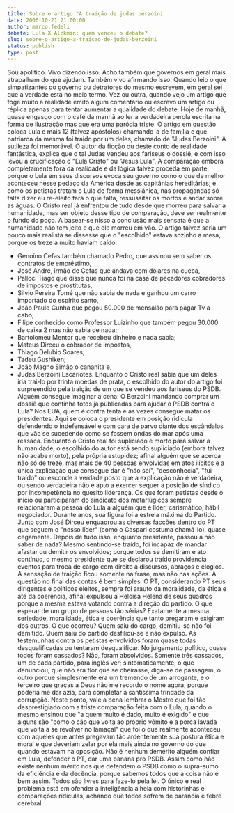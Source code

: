 ```yaml
---
title: Sobre o artigo "A traição de judas berzoini
date: 2006-10-21 21:00:00
author: marco.fedeli
debate: Lula X Alckmin: quem venceu o debate?
slug: sobre-o-artigo-a-traicao-de-judas-berzoini
status: publish 
type: post
---
```


Sou apolítico. Vivo dizendo isso. Acho também que governos em geral mais atrapalham do que ajudam. Também vivo afirmando isso.
Quando leio o que simpatizantes do governo ou detratores do mesmo escrevem, em geral sei que a verdade está no meio termo.
Vez ou outra, quando vejo um artigo que foge muito a realidade emito algum comentário ou escrevo um artigo ou réplica apenas para tentar aumentar a qualidade do debate.
Hoje de manhã, quase engasgo com o café da manhã ao ler a verdadeira perola escrita na forma de ilustração mas que era uma paródia triste.
O artigo em questão coloca Lula e mais 12 (talvez apóstolos) chamando-a de família e que patriarca da mesma foi traído por um deles, chamado de "Judas Berzoini". A sutileza foi memorável.
O autor da ficção ou deste conto de realidade fantástica, explica que o tal Judas vendeu aos fariseus o dossiê, e com isso levou a crucificação o "Lula Cristo" ou "Jesus Lula". A comparação embora completamente fora da realidade e da lógica talvez proceda em parte, porque o Lula em seus discursos evoca seu governo como o que de melhor aconteceu nesse pedaço da América desde as capitânias hereditárias; e como os petistas tratam o Lula de forma messiânica, nas propagandas só falta dizer eu re-eleito fará o que falta, ressussitar os mortos e andar sobre as águas. 
O Cristo real já enfrentou de tudo desde que morreu para salvar a humanidade, mas ser objeto desse tipo de comparação, deve ser realmente o fundo do poço. A basear-se nisso a conclusão mais sensata é que a humanidade não tem jeito e que ele morreu em vão.
O artigo talvez seria um pouco mais realista se dissesse que o "escolhido" estava sozinho a mesa, porque os treze a muito haviam caído:
- Genoíno Cefas também chamado Pedro, que assinou sem saber os contratos de empréstimo,
- José André, irmão de Cefas que andava com dólares na cueca,
- Palloci Tiago que disse que nunca foi na casa de pecadores cobradores de impostos e prostitutas,
- Silvio Pereira Tomé que não sabia de nada e ganhou um carro importado do espírito santo,
- João Paulo Cunha que pegou 50.000 de mensalão para pagar Tv a cabo;
- Filipe conhecido como Professor Luizinho que também pegou 30.000 de caixa 2 mas não sabia de nada;
- Bartolomeu Mentor que recebeu dinheiro e nada sabia;
- Mateus Dirceu o cobrador de impostos,
- Thiago Delubio Soares;
- Tadeu Gushiken;
- João Magno Simão o cananita e,
- Judas Berzoini Escariotes.
Enquanto o Cristo real sabia que um deles iria trai-lo por trinta moedas de prata, o escolhido do autor do artigo foi surpreendido pela traição de um que se vendeu aos fariseus do PSDB. Alguém consegue imaginar a cena: O Berzoini mandando comprar um dossiê que continha fotos já publicadas para ajudar o PSDB contra o Lula? Nos EUA, quem é contra tenta e as vezes consegue matar os presidentes. Aqui se coloca o presidente em posição ridícula defendendo o indefensável e com cara de parvo diante dos escândalos que vão se sucedendo como se fossem ondas do mar após uma ressaca.
Enquanto o Cristo real foi supliciado e morto para salvar a humanidade, o escolhido do autor está sendo supliciado (embora talvez não acabe morto), pela própria estupidez; afinal alguém que se acerca não só de treze, mas mais de 40 pessoas envolvidas em atos ilícitos e a única explicação que consegue dar é "não sei", "desconhecia", "fui traído" ou esconde a verdade posto que a explicação não é verdadeira, ou sendo verdadeira não é apto a exercer sequer a posição de síndico por incompetência no quesito liderança. 
Os que foram petistas desde o início ou participaram do sindicato dos metarlúgicos sempre relacionaram a pessoa do Lula a alguém que é líder, carismático, hábil negociador. Durante anos, sua figura foi a estrela máxima do Partido. Junto com José Dirceu enquadrou as diversas facções dentro do PT que seguem o "nosso líder" (como o Gaspari costuma chamá-lo), quase cegamente. Depois de tudo isso, enquanto presidente, passou a não saber de nada? Mesmo sentindo-se traído, foi incapaz de mandar afastar ou demitir os envolvidos; porque todos se demitiram e ato contínuo, o mesmo presidente que se declarou traído providencia eventos para troca de cargo com direito a discursos, abraços e elogios. 
A sensação de traição ficou somente na frase, mas não nas ações.
A questão no final das contas é bem simples: O PT, considerando PT seus dirigentes e políticos eleitos, sempre foi arauto da moralidade, da ética e até da coerência, afinal expulsou a Heloisa Helena de seus quadros porque a mesma estava votando contra a direção do partido. O que esperar de um grupo de pessoas tão sérias? Exatamente a mesma seriedade, moralidade, ética e coerência que tanto pregaram e exigiram dos outros. O que ocorreu? Quem saiu do cargo, demitiu-se não foi demitido. Quem saiu do partido desfiliou-se e não expulso. As testemunhas contra os petistas envolvidos foram quase todas desqualificadas ou tentaram desqualificar. No julgamento político, quase todos foram cassados? Não, foram absolvidos. Somente três cassados, um de cada partido, para inglês ver; sintomaticamente, o que denunciou, que não era flor que se cheirasse, diga-se de passagem, o outro porque simplesmente era um tremendo de um arrogante, e o terceiro que graças a Deus não me recordo o nome agora, porque poderia me dar azia, para completar a santíssima trindade da corrupção.
Neste ponto, vale a pena lembrar o Mestre que foi tão desprestigiado com a triste comparação feita com o Lula, quando o mesmo ensinou que "a quem muito é dado, muito é exigido" e que alguns são "como o cão que volta ao próprio vômito e a porca lavada que volta a se revolver no lamaçal" que foi o que realmente aconteceu com aqueles que antes pregavam tão ardentemente sua postura ética e moral e que deveriam zelar por ela mais ainda no governo do que quando estavam na oposição.
Não é nenhum demérito alguém confiar em Lula, defender o PT, dar uma banana pro PSDB. Assim como não existe nenhum mérito nos que defendem o PSDB como o supra-sumo da eficiência e da decência, porque sabemos todos que a coisa não é bem assim. Todos são livres para faze-lo pela lei. 
O único e real problema está em ofender a inteligência alheia com historinhas e comparações ridículas, achando que todos sofrem de paranóia e febre cerebral.
